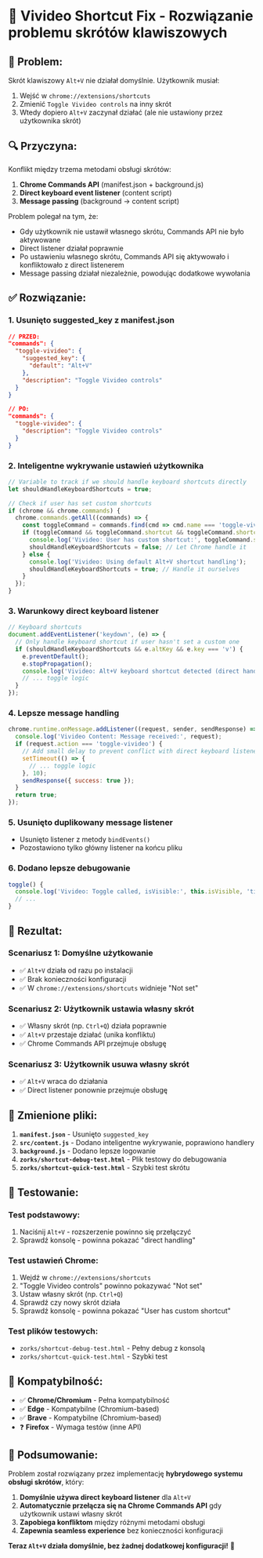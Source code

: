 # 🔧 Vivideo Shortcut Fix - Rozwiązanie problemu skrótów klawiszowych

## 🐛 Problem:
Skrót klawiszowy `Alt+V` nie działał domyślnie. Użytkownik musiał:
1. Wejść w `chrome://extensions/shortcuts`
2. Zmienić `Toggle Vivideo controls` na inny skrót
3. Wtedy dopiero `Alt+V` zaczynał działać (ale nie ustawiony przez użytkownika skrót)

## 🔍 Przyczyna:
Konflikt między trzema metodami obsługi skrótów:
1. **Chrome Commands API** (manifest.json + background.js)
2. **Direct keyboard event listener** (content script)  
3. **Message passing** (background → content script)

Problem polegał na tym, że:
- Gdy użytkownik nie ustawił własnego skrótu, Commands API nie było aktywowane
- Direct listener działał poprawnie
- Po ustawieniu własnego skrótu, Commands API się aktywowało i konfliktowało z direct listenerem
- Message passing działał niezależnie, powodując dodatkowe wywołania

## ✅ Rozwiązanie:

### 1. **Usunięto suggested_key z manifest.json**
```json
// PRZED:
"commands": {
  "toggle-vivideo": {
    "suggested_key": {
      "default": "Alt+V"
    },
    "description": "Toggle Vivideo controls"
  }
}

// PO:
"commands": {
  "toggle-vivideo": {
    "description": "Toggle Vivideo controls"
  }
}
```

### 2. **Inteligentne wykrywanie ustawień użytkownika**
```javascript
// Variable to track if we should handle keyboard shortcuts directly
let shouldHandleKeyboardShortcuts = true;

// Check if user has set custom shortcuts
if (chrome && chrome.commands) {
  chrome.commands.getAll((commands) => {
    const toggleCommand = commands.find(cmd => cmd.name === 'toggle-vivideo');
    if (toggleCommand && toggleCommand.shortcut && toggleCommand.shortcut !== '') {
      console.log('Vivideo: User has custom shortcut:', toggleCommand.shortcut);
      shouldHandleKeyboardShortcuts = false; // Let Chrome handle it
    } else {
      console.log('Vivideo: Using default Alt+V shortcut handling');
      shouldHandleKeyboardShortcuts = true; // Handle it ourselves
    }
  });
}
```

### 3. **Warunkowy direct keyboard listener**
```javascript
// Keyboard shortcuts
document.addEventListener('keydown', (e) => {
  // Only handle keyboard shortcut if user hasn't set a custom one
  if (shouldHandleKeyboardShortcuts && e.altKey && e.key === 'v') {
    e.preventDefault();
    e.stopPropagation();
    console.log('Vivideo: Alt+V keyboard shortcut detected (direct handling)');
    // ... toggle logic
  }
});
```

### 4. **Lepsze message handling**
```javascript
chrome.runtime.onMessage.addListener((request, sender, sendResponse) => {
  console.log('Vivideo Content: Message received:', request);
  if (request.action === 'toggle-vivideo') {
    // Add small delay to prevent conflict with direct keyboard listener
    setTimeout(() => {
      // ... toggle logic
    }, 10);
    sendResponse({ success: true });
  }
  return true;
});
```

### 5. **Usunięto duplikowany message listener**
- Usunięto listener z metody `bindEvents()` 
- Pozostawiono tylko główny listener na końcu pliku

### 6. **Dodano lepsze debugowanie**
```javascript
toggle() {
  console.log('Vivideo: Toggle called, isVisible:', this.isVisible, 'timestamp:', Date.now());
  // ...
}
```

## 🎯 Rezultat:

### Scenariusz 1: Domyślne użytkowanie
- ✅ `Alt+V` działa od razu po instalacji
- ✅ Brak konieczności konfiguracji
- ✅ W `chrome://extensions/shortcuts` widnieje "Not set"

### Scenariusz 2: Użytkownik ustawia własny skrót
- ✅ Własny skrót (np. `Ctrl+Q`) działa poprawnie
- ✅ `Alt+V` przestaje działać (unika konfliktu)
- ✅ Chrome Commands API przejmuje obsługę

### Scenariusz 3: Użytkownik usuwa własny skrót
- ✅ `Alt+V` wraca do działania
- ✅ Direct listener ponownie przejmuje obsługę

## 📁 Zmienione pliki:

1. **`manifest.json`** - Usunięto `suggested_key`
2. **`src/content.js`** - Dodano inteligentne wykrywanie, poprawiono handlery
3. **`background.js`** - Dodano lepsze logowanie
4. **`zorks/shortcut-debug-test.html`** - Plik testowy do debugowania
5. **`zorks/shortcut-quick-test.html`** - Szybki test skrótu

## 🧪 Testowanie:

### Test podstawowy:
1. Naciśnij `Alt+V` - rozszerzenie powinno się przełączyć
2. Sprawdź konsolę - powinna pokazać "direct handling"

### Test ustawień Chrome:
1. Wejdź w `chrome://extensions/shortcuts`
2. "Toggle Vivideo controls" powinno pokazywać "Not set"
3. Ustaw własny skrót (np. `Ctrl+Q`)
4. Sprawdź czy nowy skrót działa
5. Sprawdź konsolę - powinna pokazać "User has custom shortcut"

### Test plików testowych:
- `zorks/shortcut-debug-test.html` - Pełny debug z konsolą
- `zorks/shortcut-quick-test.html` - Szybki test

## 🔮 Kompatybilność:

- ✅ **Chrome/Chromium** - Pełna kompatybilność
- ✅ **Edge** - Kompatybilne (Chromium-based)
- ✅ **Brave** - Kompatybilne (Chromium-based)
- ❓ **Firefox** - Wymaga testów (inne API)

## 🎉 Podsumowanie:

Problem został rozwiązany przez implementację **hybrydowego systemu obsługi skrótów**, który:

1. **Domyślnie używa direct keyboard listener** dla `Alt+V`
2. **Automatycznie przełącza się na Chrome Commands API** gdy użytkownik ustawi własny skrót
3. **Zapobiega konfliktom** między różnymi metodami obsługi
4. **Zapewnia seamless experience** bez konieczności konfiguracji

**Teraz `Alt+V` działa domyślnie, bez żadnej dodatkowej konfiguracji!** 🎉
